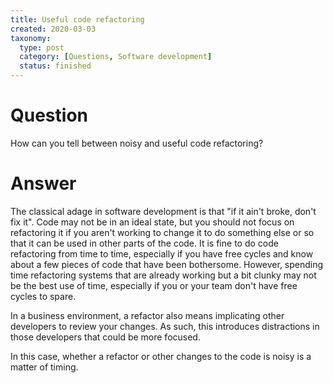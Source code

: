 ```yaml
---
title: Useful code refactoring
created: 2020-03-03
taxonomy:
  type: post
  category: [Questions, Software development]
  status: finished
---
```


# Question
How can you tell between noisy and useful code refactoring?

# Answer
The classical adage in software development is that "if it ain't broke, don't fix it". Code may not be in an ideal state, but you should not focus on refactoring it if you aren't working to change it to do something else or so that it can be used in other parts of the code. It is fine to do code refactoring from time to time, especially if you have free cycles and know about a few pieces of code that have been bothersome. However, spending time refactoring systems that are already working but a bit clunky may not be the best use of time, especially if you or your team don't have free cycles to spare.

In a business environment, a refactor also means implicating other developers to review your changes. As such, this introduces distractions in those developers that could be more focused.

In this case, whether a refactor or other changes to the code is noisy is a matter of timing.
